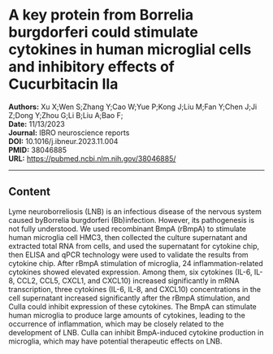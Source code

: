 # A key protein from Borrelia burgdorferi could stimulate cytokines in human microglial cells and inhibitory effects of Cucurbitacin IIa

**Authors:** Xu X;Wen S;Zhang Y;Cao W;Yue P;Kong J;Liu M;Fan Y;Chen J;Ji Z;Dong Y;Zhou G;Li B;Liu A;Bao F;  
**Date:** 11/13/2023  
**Journal:** IBRO neuroscience reports  
**DOI:** 10.1016/j.ibneur.2023.11.004  
**PMID:** 38046885  
**URL:** https://pubmed.ncbi.nlm.nih.gov/38046885/

---

## Content

Lyme neuroborreliosis (LNB) is an infectious disease of the nervous system caused byBorrelia burgdorferi (Bb)infection. However, its pathogenesis is not fully understood. We used recombinant BmpA (rBmpA) to stimulate human microglia cell HMC3, then collected the culture supernatant and extracted total RNA from cells, and used the supernatant for cytokine chip, then ELISA and qPCR technology were used to validate the results from cytokine chip. After rBmpA stimulation of microglia, 24 inflammation-related cytokines showed elevated expression. Among them, six cytokines (IL-6, IL-8, CCL2, CCL5, CXCL1, and CXCL10) increased significantly in mRNA transcription, three cytokines (IL-6, IL-8, and CXCL10) concentrations in the cell supernatant increased significantly after the rBmpA stimulation, and CuIIa could inhibit expression of these cytokines. The BmpA can stimulate human microglia to produce large amounts of cytokines, leading to the occurrence of inflammation, which may be closely related to the development of LNB. CuIIa can inhibit BmpA-induced cytokine production in microglia, which may have potential therapeutic effects on LNB.
